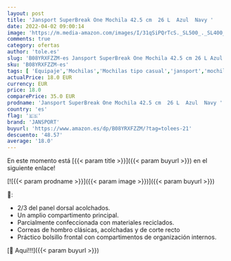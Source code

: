 ```yaml
---
layout: post
title: 'Jansport SuperBreak One Mochila 42.5 cm  26 L  Azul  Navy '
date: 2022-04-02 09:00:14
image: 'https://m.media-amazon.com/images/I/31qSiPQrTcS._SL500_._SL400_.jpg'
comments: true
category: ofertas
author: 'tole.es'
slug: 'B08YRXFZZM-es Jansport SuperBreak One Mochila 42.5 cm 26 L Azul Navy'
sku: 'B08YRXFZZM-es'
tags: [ 'Equipaje','Mochilas','Mochilas tipo casual','jansport','mochila', ]
actualPrice: 18.0 EUR
currency: EUR
price: 18.0
comparePrice: 35.0 EUR
prodname: 'Jansport SuperBreak One Mochila 42.5 cm  26 L  Azul  Navy '
country: 'es'
flag: '🇪🇸'
brand: 'JANSPORT'
buyurl: 'https://www.amazon.es/dp/B08YRXFZZM/?tag=tolees-21'
descuento: '48.57'
average: '18.0'
---
```


En este momento está [{{< param title >}}]({{< param buyurl >}}) en el siguiente enlace!

[![{{< param prodname >}}]({{< param image >}})]({{< param buyurl >}})

🔎:

- 2/3 del panel dorsal acolchados.
- Un amplio compartimento principal.
- Parcialmente confeccionada con materiales reciclados.
- Correas de hombro clásicas, acolchadas y de corte recto
- Práctico bolsillo frontal con compartimentos de organización internos.

[🛒 Aquí!!!]({{< param buyurl >}})

